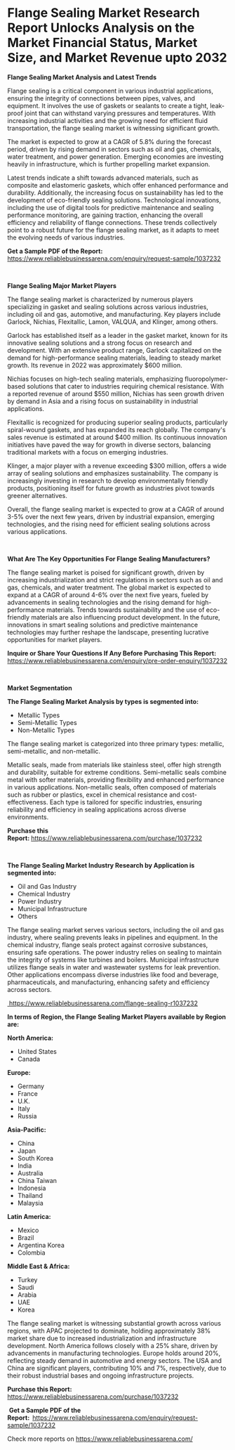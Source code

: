 <p><h1>Flange Sealing Market Research Report Unlocks Analysis on the Market Financial Status, Market Size, and Market Revenue upto 2032</h1></p><p><strong>Flange Sealing Market Analysis and Latest Trends</strong></p>
<p><p>Flange sealing is a critical component in various industrial applications, ensuring the integrity of connections between pipes, valves, and equipment. It involves the use of gaskets or sealants to create a tight, leak-proof joint that can withstand varying pressures and temperatures. With increasing industrial activities and the growing need for efficient fluid transportation, the flange sealing market is witnessing significant growth.</p><p>The market is expected to grow at a CAGR of 5.8% during the forecast period, driven by rising demand in sectors such as oil and gas, chemicals, water treatment, and power generation. Emerging economies are investing heavily in infrastructure, which is further propelling market expansion. </p><p>Latest trends indicate a shift towards advanced materials, such as composite and elastomeric gaskets, which offer enhanced performance and durability. Additionally, the increasing focus on sustainability has led to the development of eco-friendly sealing solutions. Technological innovations, including the use of digital tools for predictive maintenance and sealing performance monitoring, are gaining traction, enhancing the overall efficiency and reliability of flange connections. These trends collectively point to a robust future for the flange sealing market, as it adapts to meet the evolving needs of various industries.</p></p>
<p><strong>Get a Sample PDF of the Report:&nbsp;</strong> <a href="https://www.reliablebusinessarena.com/enquiry/request-sample/1037232?utm_campaign=1841&utm_medium=2&utm_source=Github&utm_content=ia&utm_term=09022025&utm_id=flange-sealing">https://www.reliablebusinessarena.com/enquiry/request-sample/1037232</a></p>
<p>&nbsp;</p>
<p><strong>Flange Sealing Major Market Players</strong></p>
<p><p>The flange sealing market is characterized by numerous players specializing in gasket and sealing solutions across various industries, including oil and gas, automotive, and manufacturing. Key players include Garlock, Nichias, Flexitallic, Lamon, VALQUA, and Klinger, among others.</p><p>Garlock has established itself as a leader in the gasket market, known for its innovative sealing solutions and a strong focus on research and development. With an extensive product range, Garlock capitalized on the demand for high-performance sealing materials, leading to steady market growth. Its revenue in 2022 was approximately $600 million.</p><p>Nichias focuses on high-tech sealing materials, emphasizing fluoropolymer-based solutions that cater to industries requiring chemical resistance. With a reported revenue of around $550 million, Nichias has seen growth driven by demand in Asia and a rising focus on sustainability in industrial applications.</p><p>Flexitallic is recognized for producing superior sealing products, particularly spiral-wound gaskets, and has expanded its reach globally. The company's sales revenue is estimated at around $400 million. Its continuous innovation initiatives have paved the way for growth in diverse sectors, balancing traditional markets with a focus on emerging industries.</p><p>Klinger, a major player with a revenue exceeding $300 million, offers a wide array of sealing solutions and emphasizes sustainability. The company is increasingly investing in research to develop environmentally friendly products, positioning itself for future growth as industries pivot towards greener alternatives.</p><p>Overall, the flange sealing market is expected to grow at a CAGR of around 3-5% over the next few years, driven by industrial expansion, emerging technologies, and the rising need for efficient sealing solutions across various applications.</p></p>
<p>&nbsp;</p>
<p><strong>What Are The Key Opportunities For Flange Sealing Manufacturers?</strong></p>
<p><p>The flange sealing market is poised for significant growth, driven by increasing industrialization and strict regulations in sectors such as oil and gas, chemicals, and water treatment. The global market is expected to expand at a CAGR of around 4-6% over the next five years, fueled by advancements in sealing technologies and the rising demand for high-performance materials. Trends towards sustainability and the use of eco-friendly materials are also influencing product development. In the future, innovations in smart sealing solutions and predictive maintenance technologies may further reshape the landscape, presenting lucrative opportunities for market players.</p></p>
<p><strong>Inquire or Share Your Questions If Any Before Purchasing This Report:</strong> <a href="https://www.reliablebusinessarena.com/enquiry/pre-order-enquiry/1037232?utm_campaign=1841&utm_medium=2&utm_source=Github&utm_content=ia&utm_term=09022025&utm_id=flange-sealing">https://www.reliablebusinessarena.com/enquiry/pre-order-enquiry/1037232</a></p>
<p>&nbsp;</p>
<p><strong>Market Segmentation</strong></p>
<p><strong>The Flange Sealing Market Analysis by types is segmented into:</strong></p>
<p><ul><li>Metallic Types</li><li>Semi-Metallic Types</li><li>Non-Metallic Types</li></ul></p>
<p><p>The flange sealing market is categorized into three primary types: metallic, semi-metallic, and non-metallic. </p><p>Metallic seals, made from materials like stainless steel, offer high strength and durability, suitable for extreme conditions. Semi-metallic seals combine metal with softer materials, providing flexibility and enhanced performance in various applications. Non-metallic seals, often composed of materials such as rubber or plastics, excel in chemical resistance and cost-effectiveness. Each type is tailored for specific industries, ensuring reliability and efficiency in sealing applications across diverse environments.</p></p>
<p><strong>Purchase this Report:&nbsp;</strong><a href="https://www.reliablebusinessarena.com/purchase/1037232?utm_campaign=1841&utm_medium=2&utm_source=Github&utm_content=ia&utm_term=09022025&utm_id=flange-sealing">https://www.reliablebusinessarena.com/purchase/1037232</a></p>
<p>&nbsp;</p>
<p><strong>The Flange Sealing Market Industry Research by Application is segmented into:</strong></p>
<p><ul><li>Oil and Gas Industry</li><li>Chemical Industry</li><li>Power Industry</li><li>Municipal Infrastructure</li><li>Others</li></ul></p>
<p><p>The flange sealing market serves various sectors, including the oil and gas industry, where sealing prevents leaks in pipelines and equipment. In the chemical industry, flange seals protect against corrosive substances, ensuring safe operations. The power industry relies on sealing to maintain the integrity of systems like turbines and boilers. Municipal infrastructure utilizes flange seals in water and wastewater systems for leak prevention. Other applications encompass diverse industries like food and beverage, pharmaceuticals, and manufacturing, enhancing safety and efficiency across sectors.</p></p>
<p><a href="https://www.reliablebusinessarena.com/flange-sealing-r1037232?utm_campaign=1841&utm_medium=2&utm_source=Github&utm_content=ia&utm_term=09022025&utm_id=flange-sealing">&nbsp;https://www.reliablebusinessarena.com/flange-sealing-r1037232</a></p>
<p><strong>In terms of Region, the Flange Sealing Market Players available by Region are:</strong></p>
<p>
    <p> <strong> North America: </strong>
        <ul>
            <li>United States</li>
            <li>Canada</li>
        </ul>
        </p> 
    <p> <strong> Europe: </strong>
        <ul>
            <li>Germany</li>
            <li>France</li>
            <li>U.K.</li>
            <li>Italy</li>
            <li>Russia</li>
        </ul>
        </p> 
    <p> <strong> Asia-Pacific: </strong>
        <ul>
            <li>China</li>
            <li>Japan</li>
            <li>South Korea</li>
            <li>India</li>
            <li>Australia</li>
            <li>China Taiwan</li>
            <li>Indonesia</li>
            <li>Thailand</li>
            <li>Malaysia</li>
        </ul>
        </p> 
    <p> <strong> Latin America: </strong>
        <ul>
            <li>Mexico</li>
            <li>Brazil</li>
            <li>Argentina Korea</li>
            <li>Colombia</li>
        </ul>
        </p> 
    <p> <strong> Middle East & Africa: </strong>
        <ul>
            <li>Turkey</li>
            <li>Saudi</li>
            <li>Arabia</li>
            <li>UAE</li>
            <li>Korea</li>
        </ul>
    </p>
    </p>
<p><p>The flange sealing market is witnessing substantial growth across various regions, with APAC projected to dominate, holding approximately 38% market share due to increased industrialization and infrastructure development. North America follows closely with a 25% share, driven by advancements in manufacturing technologies. Europe holds around 20%, reflecting steady demand in automotive and energy sectors. The USA and China are significant players, contributing 10% and 7%, respectively, due to their robust industrial bases and ongoing infrastructure projects.</p></p>
<p><strong>Purchase this Report: </strong><a href="https://www.reliablebusinessarena.com/purchase/1037232?utm_campaign=1841&utm_medium=2&utm_source=Github&utm_content=ia&utm_term=09022025&utm_id=flange-sealing">https://www.reliablebusinessarena.com/purchase/1037232</a></p>
<p>&nbsp;<strong>Get a Sample PDF of the Report:&nbsp;&nbsp;</strong><a href="https://www.reliablebusinessarena.com/enquiry/request-sample/1037232?utm_campaign=1841&utm_medium=2&utm_source=Github&utm_content=ia&utm_term=09022025&utm_id=flange-sealing">https://www.reliablebusinessarena.com/enquiry/request-sample/1037232</a></p>
<p><strong></strong></p>
<p>Check more reports on <a href="https://www.reliablebusinessarena.com/?utm_campaign=1841&utm_medium=2&utm_source=Github&utm_content=ia&utm_term=09022025&utm_id=flange-sealing">https://www.reliablebusinessarena.com/</a></p>